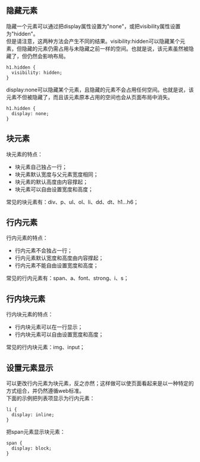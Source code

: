 ## 隐藏元素
隐藏一个元素可以通过把display属性设置为"none"，或把visibility属性设置为"hidden"。  
但是请注意，这两种方法会产生不同的结果。visibility:hidden可以隐藏某个元素，但隐藏的元素仍需占用与未隐藏之前一样的空间。也就是说，该元素虽然被隐藏了，但仍然会影响布局。
```
h1.hidden {
  visibility: hidden;
}
```
display:none可以隐藏某个元素，且隐藏的元素不会占用任何空间。也就是说，该元素不但被隐藏了，而且该元素原本占用的空间也会从页面布局中消失。
```
h1.hidden {
  display: none;
}
```

## 块元素
块元素的特点：
- 块元素自己独占一行；
- 块元素默认宽度与父元素宽度相同；
- 块元素的默认高度由内容撑起；
- 块元素可以自由设置宽度和高度；

常见的块元素有：div、p、ul、ol、li、dd、dt、h1...h6；

## 行内元素
行内元素的特点：
- 行内元素不会独占一行；
- 行内元素默认宽度和高度由内容撑起；
- 行内元素不能自由设置宽度和高度；

常见的行内元素有：span、a、font、strong、i、s；

## 行内块元素
行内块元素的特点：
- 行内块元素可以在一行显示；
- 行内块元素可以自由设置宽度和高度；

常见的行内块元素：img、input；

## 设置元素显示
可以更改行内元素为块元素，反之亦然；这样做可以使页面看起来是以一种特定的方式组合，并仍然遵循web标准。  
下面的示例把列表项显示为行内元素：
```
li {
  display: inline;
}
```
把span元素显示块元素：
```
span {
  display: block;
}
```
